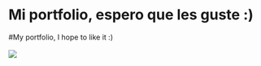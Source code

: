 # Mi portfolio, espero que les guste :)

#My portfolio, I hope to like it :)
<br/>
<br/>
<img src='https://raw.githubusercontent.com/Pabl088/Portfolio/master/src/Components/Projects/Images/Portfolio.png'>
